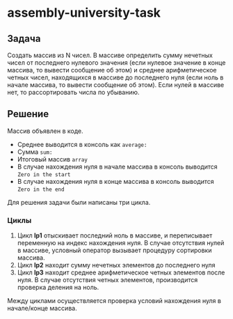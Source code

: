 # assembly-university-task
## Задача
Создать массив из N чисел. В массиве определить сумму нечетных чисел от последнего нулевого значения 
(если нулевое значение в конце массива, то вывести сообщение об этом) и среднее арифметическое четных чисел, 
находящихся в массиве до последнего нуля (если ноль в начале массива, то вывести сообщение об этом).
Если нулей в массиве нет, то рассортировать числа по убыванию.
## Решение
Массив объявлен в коде. 

- Среднее выводится в консоль как `average:`
- Сумма `sum:`
- Итоговый массив `array`
- В случае нахождения нуля в начале массива в консоль выводится `Zero in the start`
- В случае нахождения нуля в конце массива в консоль выводится `Zero in the end`

Для решения задачи были написаны три цикла.
### Циклы
1. Цикл **lp1** отыскивает последний ноль в массиве, и переписывает переменную на индекс нахождения нуля. 
В случае отсутствия нулей в массиве, условный оператор вызывает процедуру сортировки массива.
2. Цикл **lp2** находит сумму нечетных элементов до последнего нуля
3. Цикл **lp3** находит среднее арифметическое четных элементов после нуля. 
В случае отсутствия четных элементов, производится проверка деления на ноль.

Между циклами осуществляется проверка условий нахождения нуля в начале/конце массива.
